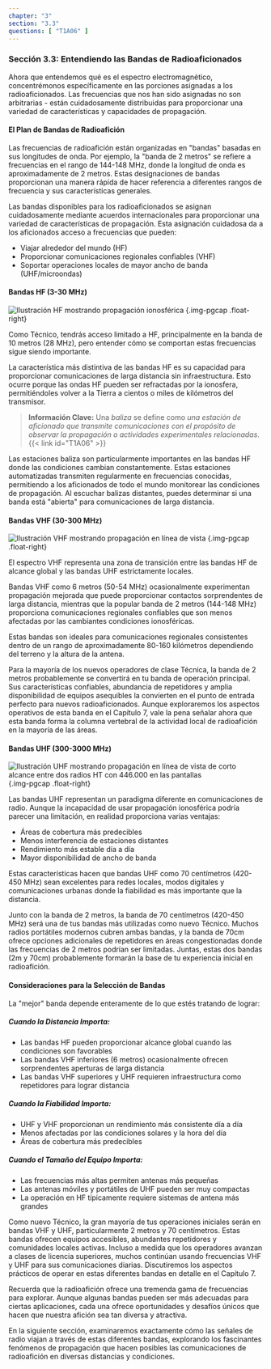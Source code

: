 ```yaml
---
chapter: "3"
section: "3.3"
questions: [ "T1A06" ]
---
```


### Sección 3.3: Entendiendo las Bandas de Radioaficionados

Ahora que entendemos qué es el espectro electromagnético, concentrémonos específicamente en las porciones asignadas a los radioaficionados. Las frecuencias que nos han sido asignadas no son arbitrarias - están cuidadosamente distribuidas para proporcionar una variedad de características y capacidades de propagación.

#### El Plan de Bandas de Radioafición

Las frecuencias de radioafición están organizadas en "bandas" basadas en sus longitudes de onda. Por ejemplo, la "banda de 2 metros" se refiere a frecuencias en el rango de 144-148 MHz, donde la longitud de onda es aproximadamente de 2 metros. Estas designaciones de bandas proporcionan una manera rápida de hacer referencia a diferentes rangos de frecuencia y sus características generales.

Las bandas disponibles para los radioaficionados se asignan cuidadosamente mediante acuerdos internacionales para proporcionar una variedad de características de propagación. Esta asignación cuidadosa da a los aficionados acceso a frecuencias que pueden:
- Viajar alrededor del mundo (HF)
- Proporcionar comunicaciones regionales confiables (VHF)
- Soportar operaciones locales de mayor ancho de banda (UHF/microondas)

#### Bandas HF (3-30 MHz)

![Ilustración HF mostrando propagación ionosférica](../../../images/illus/hf-illus.svg)
{.img-pgcap .float-right}

Como Técnico, tendrás acceso limitado a HF, principalmente en la banda de 10 metros (28 MHz), pero entender cómo se comportan estas frecuencias sigue siendo importante.

La característica más distintiva de las bandas HF es su capacidad para proporcionar comunicaciones de larga distancia sin infraestructura. Esto ocurre porque las ondas HF pueden ser refractadas por la ionosfera, permitiéndoles volver a la Tierra a cientos o miles de kilómetros del transmisor.

> **Información Clave:** Una *baliza* se define como *una estación de aficionado que transmite comunicaciones con el propósito de observar la propagación o actividades experimentales relacionadas*.{{< link id="T1A06" >}}

Las estaciones baliza son particularmente importantes en las bandas HF donde las condiciones cambian constantemente. Estas estaciones automatizadas transmiten regularmente en frecuencias conocidas, permitiendo a los aficionados de todo el mundo monitorear las condiciones de propagación. Al escuchar balizas distantes, puedes determinar si una banda está "abierta" para comunicaciones de larga distancia.

#### Bandas VHF (30-300 MHz)

![Ilustración VHF mostrando propagación en línea de vista](../../../images/illus/vhf-illus.svg)
{.img-pgcap .float-right}

El espectro VHF representa una zona de transición entre las bandas HF de alcance global y las bandas UHF estrictamente locales.

Bandas VHF como 6 metros (50-54 MHz) ocasionalmente experimentan propagación mejorada que puede proporcionar contactos sorprendentes de larga distancia, mientras que la popular banda de 2 metros (144-148 MHz) proporciona comunicaciones regionales confiables que son menos afectadas por las cambiantes condiciones ionosféricas.

Estas bandas son ideales para comunicaciones regionales consistentes dentro de un rango de aproximadamente 80-160 kilómetros dependiendo del terreno y la altura de la antena.

Para la mayoría de los nuevos operadores de clase Técnica, la banda de 2 metros probablemente se convertirá en tu banda de operación principal. Sus características confiables, abundancia de repetidores y amplia disponibilidad de equipos asequibles la convierten en el punto de entrada perfecto para nuevos radioaficionados. Aunque exploraremos los aspectos operativos de esta banda en el Capítulo 7, vale la pena señalar ahora que esta banda forma la columna vertebral de la actividad local de radioafición en la mayoría de las áreas.

#### Bandas UHF (300-3000 MHz)

![Ilustración UHF mostrando propagación en línea de vista de corto alcance entre dos radios HT con 446.000 en las pantallas](../../../images/illus/uhf-illus.svg)
{.img-pgcap .float-right}

Las bandas UHF representan un paradigma diferente en comunicaciones de radio. Aunque la incapacidad de usar propagación ionosférica podría parecer una limitación, en realidad proporciona varias ventajas:
- Áreas de cobertura más predecibles
- Menos interferencia de estaciones distantes
- Rendimiento más estable día a día
- Mayor disponibilidad de ancho de banda

Estas características hacen que bandas UHF como 70 centímetros (420-450 MHz) sean excelentes para redes locales, modos digitales y comunicaciones urbanas donde la fiabilidad es más importante que la distancia.

Junto con la banda de 2 metros, la banda de 70 centímetros (420-450 MHz) será una de tus bandas más utilizadas como nuevo Técnico. Muchos radios portátiles modernos cubren ambas bandas, y la banda de 70cm ofrece opciones adicionales de repetidores en áreas congestionadas donde las frecuencias de 2 metros podrían ser limitadas. Juntas, estas dos bandas (2m y 70cm) probablemente formarán la base de tu experiencia inicial en radioafición.

#### Consideraciones para la Selección de Bandas

La "mejor" banda depende enteramente de lo que estés tratando de lograr:

##### **Cuando la Distancia Importa**: 
- Las bandas HF pueden proporcionar alcance global cuando las condiciones son favorables
- Las bandas VHF inferiores (6 metros) ocasionalmente ofrecen sorprendentes aperturas de larga distancia
- Las bandas VHF superiores y UHF requieren infraestructura como repetidores para lograr distancia

##### **Cuando la Fiabilidad Importa**:
- UHF y VHF proporcionan un rendimiento más consistente día a día
- Menos afectadas por las condiciones solares y la hora del día
- Áreas de cobertura más predecibles

##### **Cuando el Tamaño del Equipo Importa**:
- Las frecuencias más altas permiten antenas más pequeñas
- Las antenas móviles y portátiles de UHF pueden ser muy compactas
- La operación en HF típicamente requiere sistemas de antena más grandes

Como nuevo Técnico, la gran mayoría de tus operaciones iniciales serán en bandas VHF y UHF, particularmente 2 metros y 70 centímetros. Estas bandas ofrecen equipos accesibles, abundantes repetidores y comunidades locales activas. Incluso a medida que los operadores avanzan a clases de licencia superiores, muchos continúan usando frecuencias VHF y UHF para sus comunicaciones diarias. Discutiremos los aspectos prácticos de operar en estas diferentes bandas en detalle en el Capítulo 7.

Recuerda que la radioafición ofrece una tremenda gama de frecuencias para explorar. Aunque algunas bandas pueden ser más adecuadas para ciertas aplicaciones, cada una ofrece oportunidades y desafíos únicos que hacen que nuestra afición sea tan diversa y atractiva.

En la siguiente sección, examinaremos exactamente cómo las señales de radio viajan a través de estas diferentes bandas, explorando los fascinantes fenómenos de propagación que hacen posibles las comunicaciones de radioafición en diversas distancias y condiciones.